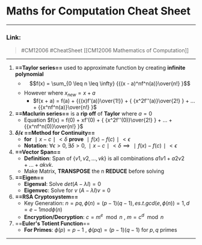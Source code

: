 # Maths for Computation Cheat Sheet
---
### Link: 
 > #CM12006 
 > #CheatSheet 
 > [[CM12006 Mathematics of Computation]]

---

1. **==Taylor series==** used to approximate function by creating **infinite polynomial** 
    - $$f(x) = \sum_{0 \leq n \leq \infty} {{(x - a)^nf^n(a)}\over{n!} }$$
    - However where $x_{new} = x + a$
        - $f(x + a) = f(a) + {{(x)f'(a)}\over{1!}} + { {x^2f''(a)}\over{2!} } + ... + {{x^nf^n(a)}\over{n!} }$
2. **==Maclurin series==** is a **rip off** of **Taylor** where $a = 0$ 
    - Equation $f(x) = f(0) + xf'(0) + { {x^2f''(0)}\over{2!} } + ... + {{x^nf^n(0)}\over{n!} }$
3. **$\delta/\epsilon$ ==Method for Continuity==**
    - **for** $∣x−c∣<δ$ **prove** $∣f(x)−f(c)∣<ϵ$
    - **Notation**: $∀ϵ>0,∃δ>0,∣x−c∣<δ⟹∣f(x)−f(c)∣<ϵ$
4. **==Vector Span==**
    - **Definition**: Span of $\{v1​,v2​,...,vk​\}$ is all combinations $a1​v1​+a2​v2​+...+ak​vk​$.
    - Make Matrix, **TRANSPOSE** the n **REDUCE** before solving 
5. **==Eigen==**
    - **Eigenval**: Solve $det(A−\lambda I)=0$
    - **Eigenvec**: Solve for $v$ $(A -\lambda I)v=0$
6. **==RSA Cryptosystem==**
    - Key Generation: $n=pq,ϕ(n)=(p−1)(q−1),e s.t. gcd(e,ϕ(n))=1,d=e−1modϕ(n)$
    - **Encryption/Decryption**: $c=m^e\mod n$  ,  $m=c^d\mod n$
7. ==**Euler's Totient Function**==
    - **For Primes**: $ϕ(p)=p−1$ , $ϕ(pq)=(p−1)(q−1)$ for $p,q$ primes

---
